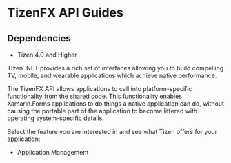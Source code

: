 TizenFX API Guides
==================

## Dependencies

- Tizen 4.0 and Higher

Tizen .NET provides a rich set of interfaces allowing you to build
compelling TV, mobile, and wearable applications which achieve native
performance.

The TizenFX API allows applications to call into platform-specific
functionality from the shared code. This functionality enables
Xamarin.Forms applications to do things a native application can do,
without causing the portable part of the application to become littered
with operating system-specific details.

Select the feature you are interested in and see what Tizen offers for
your application:

-   Application Management


